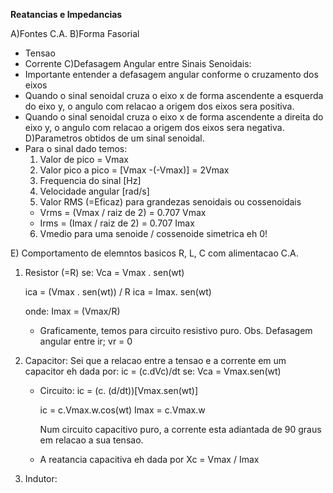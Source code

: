 **Reatancias e Impedancias**

A)Fontes C.A.
B)Forma Fasorial
  - Tensao
  - Corrente
C)Defasagem Angular entre Sinais Senoidais:
  - Importante entender a defasagem angular conforme o cruzamento dos
    eixos
  - Quando o sinal senoidal cruza o eixo x de forma ascendente
    a esquerda do eixo y, o angulo com relacao a origem dos eixos sera
    positiva.
  - Quando o sinal senoidal cruza o eixo x de forma ascendente a direita
    do eixo y, o angulo com relacao a origem dos eixos sera negativa.
D)Parametros obtidos de um sinal senoidal.
  - Para o sinal dado temos:
    1) Valor de pico = Vmax
    2) Valor pico a pico = [Vmax -(-Vmax)] = 2Vmax
    3) Frequencia do sinal [Hz]
    4) Velocidade angular [rad/s]
    5) Valor RMS (=Eficaz) para grandezas senoidais ou cossenoidais
      - Vrms = (Vmax / raiz de 2) = 0.707 Vmax
      - Irms = (Imax / raiz de 2) = 0.707 Imax
    6) Vmedio para uma senoide / cossenoide simetrica eh 0!

E) Comportamento de elemntos basicos R, L, C com alimentacao C.A.
  1) Resistor (=R)
     se: Vca = Vmax . sen(wt)

     ica = (Vmax . sen(wt)) / R
     ica = Imax. sen(wt)

     onde: Imax = (Vmax/R)

     * Graficamente, temos para circuito resistivo puro.
     Obs. Defasagem angular entre ir; vr = 0

  2) Capacitor:
      Sei que a relacao entre a tensao e a corrente em um capacitor eh
      dada por:
        ic = (c.dVc)/dt
      se:
          Vca = Vmax.sen(wt)

      * Circuito:
        ic = (c. (d/dt))[Vmax.sen(wt)]

        ic = c.Vmax.w.cos(wt)
        Imax = c.Vmax.w

        Num circuito capacitivo puro, a corrente esta adiantada de 90
        graus em relacao a sua tensao.

      * A reatancia capacitiva eh dada por Xc = Vmax / Imax

  3) Indutor:
      
